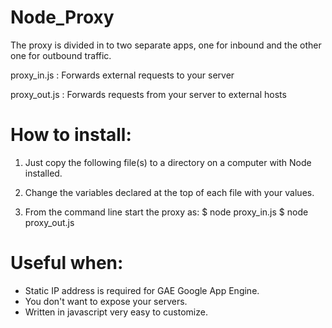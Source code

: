 # Node_Proxy
The proxy is divided in to two separate apps, one for inbound and the other one for outbound traffic.

proxy_in.js : Forwards external requests to your server

proxy_out.js : Forwards requests from your server to external hosts


# How to install:
1) Just copy the following file(s) to a directory on a computer with Node installed.

2) Change the variables declared at the top of each file with your values.

3) From the command line start the proxy as:
    $ node proxy_in.js
    $ node proxy_out.js


# Useful when:
* Static IP address is required for GAE Google App Engine.
* You don't want to expose your servers.
* Written in javascript very easy to customize.

